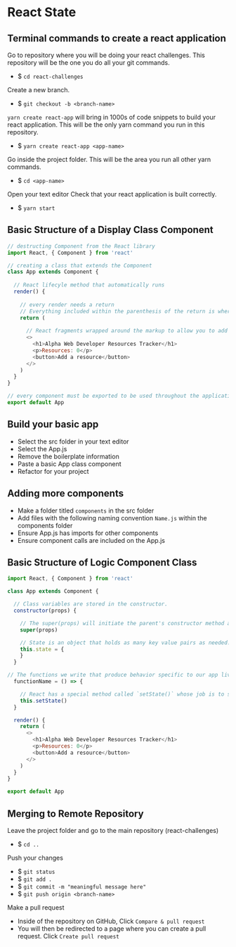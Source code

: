 # React State

## Terminal commands to create a react application
Go to repository where you will be doing your react challenges. This repository will be the one you do all your git commands.
  - $ `cd react-challenges` 

Create a new branch. 
  - $ `git checkout -b <branch-name>`

`yarn create react-app` will bring in 1000s of code snippets to build your react application. This will be the only yarn command you run in this repository.
  - $ `yarn create react-app <app-name>`

Go inside the project folder. This will be the area you run all other yarn commands.
  - $ `cd <app-name>`

Open your text editor
Check that your react application is built correctly.
- $ `yarn start`

## Basic Structure of a Display Class Component
```javascript
// destructing Component from the React library
import React, { Component } from 'react'

// creating a class that extends the Component 
class App extends Component {
  
  // React lifecyle method that automatically runs
  render() {
    
    // every render needs a return
    // Everything included within the parenthesis of the return is where the JSX lives. JSX is a hybrid between js and html
    return (
      
      // React fragments wrapped around the markup to allow you to add as much markup as you want to appear on your webpage
      <>
        <h1>Alpha Web Developer Resources Tracker</h1>
        <p>Resources: 0</p>
        <button>Add a resource</button>
      </>
    )
  }
}

// every component must be exported to be used throughout the application
export default App
```

## Build your basic app
- Select the src folder in your text editor
- Select the App.js
- Remove the boilerplate information
- Paste a basic App class component
- Refactor for your project

## Adding more components
- Make a folder titled `components` in the src folder
- Add files with the following naming convention `Name.js` within the components folder
- Ensure App.js has imports for other components
- Ensure component calls are included on the App.js

## Basic Structure of Logic Component Class
```javascript
import React, { Component } from 'react'

class App extends Component {

  // Class variables are stored in the constructor. 
  constructor(props) {

    // The super(props) will initiate the parent's constructor method and allows the component to inherit properties from its parent.
    super(props)

    // State is an object that holds as many key value pairs as needed.
    this.state = {
    }
  }

// The functions we write that produce behavior specific to our app live between the constructor and the render. Think of your class components as having three parts. Constructor at the top, custom logic function in the middle, render at the bottom.
  functionName = () => {

    // React has a special method called `setState()` whose job is to set and update the values in the state object.
    this.setState()
  }

  render() {
    return (
      <>
        <h1>Alpha Web Developer Resources Tracker</h1>
        <p>Resources: 0</p>
        <button>Add a resource</button>
      </>
    )
  }
}

export default App
```

## Merging to Remote Repository

Leave the project folder and go to the main repository (react-challenges)
- $ `cd ..`

Push your changes
- $ `git status`
- $ `git add .`
- $ `git commit -m "meaningful message here"`
- $ `git push origin <branch-name>`

Make a pull request
- Inside of the repository on GitHub, Click `Compare & pull request`
- You will then be redirected to a page where you can create a pull request. Click `Create pull request`
